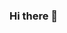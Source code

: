 ### Hi there 👋

<!--
I am Renato Crovella (he/him/his), a Web and Gamedeveloper graduated in Marketing and specialized in Digital Marketing.
I'm currently living in Ireland, but I'm Italian-Brazilian and have moved recently to Europe after working 3 years at IBM. 
To pay the bills, I work as Student Coach at Pitman Training, but I'm planning to make a new move on my career and move back again to the IT industry - but not working in Marketing anymore, but with code!
I'm studying Web Development via Udemy and also working on my own RPG game using Unity and C#. I would love to be part of a growing and fast-paced company where I can collaborate with my Management, Digital Marketing and Communication skills. 
Fun fact: I wrote a book that was published on Amazon Kindle (only available in Portuguese, unfortunately =[ )
-->
